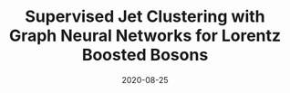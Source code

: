 ---
title: "Supervised Jet Clustering with Graph Neural Networks for Lorentz Boosted Bosons"
date: 2020-08-25
venue: Phys. Rev. D 102 (2020) 075014
link: https://doi.org/10.1103/PhysRevD.102.075014
inspire_id: 1811770
authors: Xiangyang Ju, Benjamin Nachman
bibtex: '@article{Ju:2020tbo,\n archiveprefix = {arXiv},\n author = {Ju, Xiangyang and Nachman, Benjamin},\n doi = {10.1103/PhysRevD.102.075014},\n eprint = {2008.06064},\n journal = {Phys. Rev. D},\n number = {7},\n pages = {075014},\n primaryclass = {hep-ph},\n title = {{Supervised Jet Clustering with Graph Neural Networks for Lorentz Boosted Bosons}},\n volume = {102},\n year = {2020}\n}\n'
---